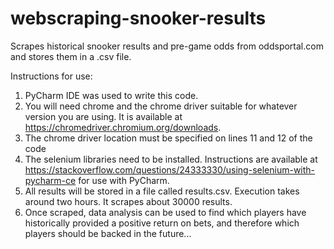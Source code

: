 # webscraping-snooker-results
Scrapes historical snooker results and pre-game odds from oddsportal.com and stores them in a .csv file.

Instructions for use:
1. PyCharm IDE was used to write this code.
2. You will need chrome and the chrome driver suitable for whatever version you are using. It is available at https://chromedriver.chromium.org/downloads.
2. The chrome driver location must be specified on lines 11 and 12 of the code
3. The selenium libraries need to be installed. Instructions are available at https://stackoverflow.com/questions/24333330/using-selenium-with-pycharm-ce for use with PyCharm.
4. All results will be stored in a file called results.csv. Execution takes around two hours. It scrapes about 30000 results.
5. Once scraped, data analysis can be used to find which players have historically provided a positive return on bets, and therefore which players should be backed in the future... 
